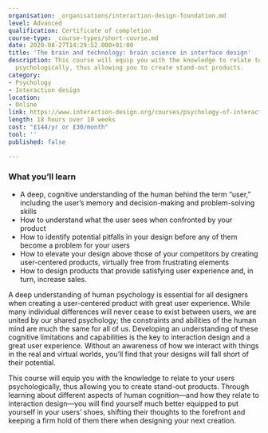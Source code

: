 ```yaml
---
organisation: _organisations/interaction-design-foundation.md
level: Advanced
qualification: Certificate of completion
course-type: _course-types/short-course.md
date: 2020-08-27T14:29:52.000+01:00
title: 'The brain and technology: brain science in interface design'
description: This course will equip you with the knowledge to relate to your users
  psychologically, thus allowing you to create stand-out products.
category:
- Psychology
- Interaction design
location:
- Online
link: https://www.interaction-design.org/courses/psychology-of-interaction-design-the-ultimate-guide
length: 18 hours over 10 weeks
cost: "£144/yr or £30/month"
tool: ''
published: false

---
```

### What you’ll learn

* A deep, cognitive understanding of the human behind the term “user,” including the user’s memory and decision-making and problem-solving skills
* How to understand what the user sees when confronted by your product
* How to identify potential pitfalls in your design before any of them become a problem for your users
* How to elevate your design above those of your competitors by creating user-centered products, virtually free from frustrating elements
* How to design products that provide satisfying user experience and, in turn, increase sales.

A deep understanding of human psychology is essential for all designers when creating a user-centered product with great user experience. While many individual differences will never cease to exist between users, we are united by our shared psychology; the constraints and abilities of the human mind are much the same for all of us. Developing an understanding of these cognitive limitations and capabilities is the key to interaction design and a great user experience. Without an awareness of how we interact with things in the real and virtual worlds, you’ll find that your designs will fall short of their potential.

This course will equip you with the knowledge to relate to your users psychologically, thus allowing you to create stand-out products. Through learning about different aspects of human cognition—and how they relate to interaction design—you will find yourself much better equipped to put yourself in your users’ shoes, shifting their thoughts to the forefront and keeping a firm hold of them there when designing your next creation.
